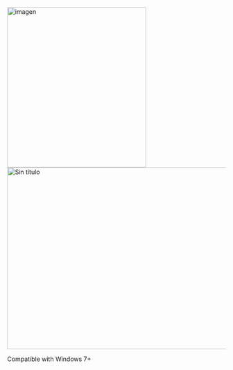 <img width="320" height="370" alt="imagen" src="https://github.com/user-attachments/assets/c0da63ad-dd3f-4888-abd9-482b6fe37f88" />
<img width="737" height="420" alt="Sin título" src="https://github.com/user-attachments/assets/7e66dbb6-7f8b-4683-ad7c-fe3124aab6f3" />

Compatible with Windows 7+
